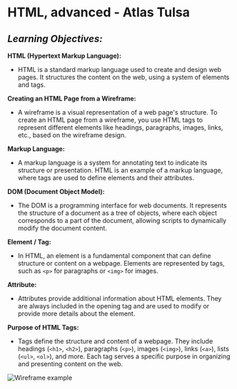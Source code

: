 # HTML, advanced - Atlas Tulsa

## _Learning Objectives:_

**HTML (Hypertext Markup Language):**

- HTML is a standard markup language used to create and design web pages.
  It structures the content on the web, using a system of elements and tags.

**Creating an HTML Page from a Wireframe:**

- A wireframe is a visual representation of a web page's structure.
  To create an HTML page from a wireframe, you use HTML tags to represent different elements like headings, paragraphs, images, links, etc., based on the wireframe design.

**Markup Language:**

- A markup language is a system for annotating text to indicate its structure or presentation.
  HTML is an example of a markup language, where tags are used to define elements and their attributes.

**DOM (Document Object Model):**

- The DOM is a programming interface for web documents.
  It represents the structure of a document as a tree of objects, where each object corresponds to a part of the document, allowing scripts to dynamically modify the document content.

**Element / Tag:**

- In HTML, an element is a fundamental component that can define structure or content on a webpage.
  Elements are represented by tags, such as `<p>` for paragraphs or `<img>` for images.

**Attribute:**

- Attributes provide additional information about HTML elements.
  They are always included in the opening tag and are used to modify or provide more details about the element.

**Purpose of HTML Tags:**

- Tags define the structure and content of a webpage.
  They include headings (`<h1>`, `<h2>`), paragraphs (`<p>`), images (`<img>`), links (`<a>`), lists (`<ul>`, `<ol>`), and more.
  Each tag serves a specific purpose in organizing and presenting content on the web.

![Wireframe example](htmladvancedwirefram.jpg)
